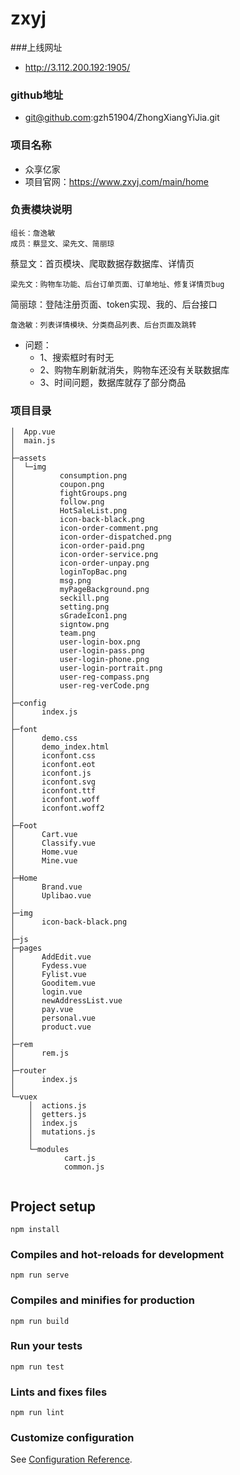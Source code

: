 # zxyj
###上线网址
+ http://3.112.200.192:1905/


### github地址
 + git@github.com:gzh51904/ZhongXiangYiJia.git

### 项目名称
+ 众享亿家
+ 项目官网：https://www.zxyj.com/main/home

### 负责模块说明
```
组长：詹逸敏
成员：蔡显文、梁先文、简丽琼
```
蔡显文：首页模块、爬取数据存数据库、详情页
```
梁先文：购物车功能、后台订单页面、订单地址、修复详情页bug
```
简丽琼：登陆注册页面、token实现、我的、后台接口
```
詹逸敏：列表详情模块、分类商品列表、后台页面及跳转
```

+ 问题：
    - 1、搜索框时有时无
    - 2、购物车刷新就消失，购物车还没有关联数据库
    - 3、时间问题，数据库就存了部分商品
### 项目目录
```
│  App.vue
│  main.js
│  
├─assets
│  └─img
│          consumption.png
│          coupon.png
│          fightGroups.png
│          follow.png
│          HotSaleList.png
│          icon-back-black.png
│          icon-order-comment.png
│          icon-order-dispatched.png
│          icon-order-paid.png
│          icon-order-service.png
│          icon-order-unpay.png
│          loginTopBac.png
│          msg.png
│          myPageBackground.png
│          seckill.png
│          setting.png
│          sGradeIcon1.png
│          signtow.png
│          team.png
│          user-login-box.png
│          user-login-pass.png
│          user-login-phone.png
│          user-login-portrait.png
│          user-reg-compass.png
│          user-reg-verCode.png
│          
├─config
│      index.js
│      
├─font
│      demo.css
│      demo_index.html
│      iconfont.css
│      iconfont.eot
│      iconfont.js
│      iconfont.svg
│      iconfont.ttf
│      iconfont.woff
│      iconfont.woff2
│      
├─Foot
│      Cart.vue
│      Classify.vue
│      Home.vue
│      Mine.vue
│      
├─Home
│      Brand.vue
│      Uplibao.vue
│      
├─img
│      icon-back-black.png
│      
├─js
├─pages
│      AddEdit.vue
│      Fydess.vue
│      Fylist.vue
│      Gooditem.vue
│      login.vue
│      newAddressList.vue
│      pay.vue
│      personal.vue
│      product.vue
│      
├─rem
│      rem.js
│      
├─router
│      index.js
│      
└─vuex
    │  actions.js
    │  getters.js
    │  index.js
    │  mutations.js
    │  
    └─modules
            cart.js
            common.js
            
```

## Project setup
```
npm install
```

### Compiles and hot-reloads for development
```
npm run serve
```

### Compiles and minifies for production
```
npm run build
```

### Run your tests
```
npm run test
```

### Lints and fixes files
```
npm run lint
```

### Customize configuration
See [Configuration Reference](https://cli.vuejs.org/config/).
